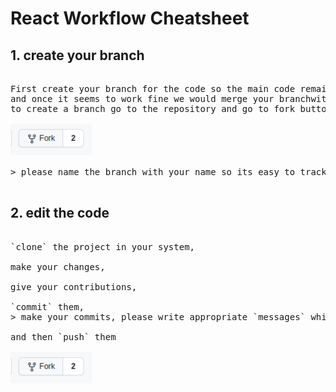 # React Workflow Cheatsheet

## 1. create your branch

<pre>

First create your branch for the code so the main code remains isolated from bugs you may cause while contributing, 
and once it seems to work fine we would merge your branchwith main. 
to create a branch go to the repository and go to fork button on top right menu 

<img src='readme-images/fork.png' height='50'>

> please name the branch with your name so its easy to track and manage

</pre>

## 2. edit the code

<pre>

`clone` the project in your system, 

make your changes, 

give your contributions, 

`commit` them, 
> make your commits, please write appropriate `messages` while commiting, be concise and objective

and then `push` them

<img src='readme-images/fork.png' height='50'>

</pre>

